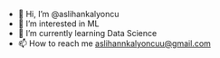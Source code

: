 - 👋 Hi, I’m @aslihankalyoncu
- 👀 I’m interested in ML
- 🌱 I’m currently learning Data Science
- 📫 How to reach me aslihannkalyoncuu@gmail.com

<!---
aslihankalyoncu/aslihankalyoncu is a ✨ special ✨ repository because its `README.md` (this file) appears on your GitHub profile.
You can click the Preview link to take a look at your changes.
--->

